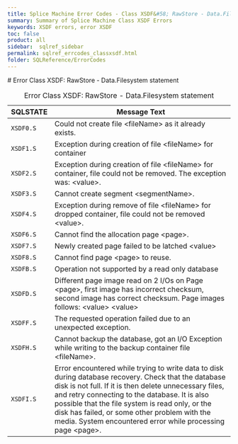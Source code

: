 ```yaml
---
title: Splice Machine Error Codes - Class XSDF&#58; RawStore - Data.Filesystem statement
summary: Summary of Splice Machine Class XSDF Errors
keywords: XSDF errors, error XSDF
toc: false
product: all
sidebar:  sqlref_sidebar
permalink: sqlref_errcodes_classxsdf.html
folder: SQLReference/ErrorCodes
---
```

<section>
<div class="TopicContent" data-swiftype-index="true" markdown="1">
# Error Class XSDF: RawStore - Data.Filesystem statement

<table>
                <caption>Error Class XSDF: RawStore - Data.Filesystem statement</caption>
                <thead>
                    <tr>
                        <th>SQLSTATE</th>
                        <th>Message Text</th>
                    </tr>
                </thead>
                <tbody>
                    <tr>
                        <td><code>XSDF0.S</code></td>
                        <td>Could not create file <span class="VarName">&lt;fileName&gt;</span> as it already exists.</td>
                    </tr>
                    <tr>
                        <td><code>XSDF1.S</code></td>
                        <td>Exception during creation of file <span class="VarName">&lt;fileName&gt;</span> for container</td>
                    </tr>
                    <tr>
                        <td><code>XSDF2.S</code></td>
                        <td>Exception during creation of file <span class="VarName">&lt;fileName&gt;</span> for container, file could not be removed.  The exception was: <span class="VarName">&lt;value&gt;</span>.</td>
                    </tr>
                    <tr>
                        <td><code>XSDF3.S</code></td>
                        <td>Cannot create segment <span class="VarName">&lt;segmentName&gt;</span>.</td>
                    </tr>
                    <tr>
                        <td><code>XSDF4.S</code></td>
                        <td>Exception during remove of file <span class="VarName">&lt;fileName&gt;</span> for dropped container, file could not be removed <span class="VarName">&lt;value&gt;</span>.</td>
                    </tr>
                    <tr>
                        <td><code>XSDF6.S</code></td>
                        <td>Cannot find the allocation page <span class="VarName">&lt;page&gt;</span>.</td>
                    </tr>
                    <tr>
                        <td><code>XSDF7.S</code></td>
                        <td>Newly created page failed to be latched <span class="VarName">&lt;value&gt;</span></td>
                    </tr>
                    <tr>
                        <td><code>XSDF8.S</code></td>
                        <td>Cannot find page <span class="VarName">&lt;page&gt;</span> to reuse.</td>
                    </tr>
                    <tr>
                        <td><code>XSDFB.S</code></td>
                        <td>Operation not supported by a read only database</td>
                    </tr>
                    <tr>
                        <td><code>XSDFD.S</code></td>
                        <td>Different page image read on 2 I/Os on Page <span class="VarName">&lt;page&gt;</span>, first image has incorrect checksum, second image has correct checksum. Page images follows: <span class="VarName">&lt;value&gt;</span> <span class="VarName">&lt;value&gt;</span></td>
                    </tr>
                    <tr>
                        <td><code>XSDFF.S</code></td>
                        <td>The requested operation failed due to an unexpected exception.</td>
                    </tr>
                    <tr>
                        <td><code>XSDFH.S</code></td>
                        <td>Cannot backup the database, got an I/O Exception while writing to the backup container file <span class="VarName">&lt;fileName&gt;</span>.</td>
                    </tr>
                    <tr>
                        <td><code>XSDFI.S</code></td>
                        <td>Error encountered while trying to write data to disk during database recovery.  Check that the database disk is not full. If it is then delete unnecessary files, and retry connecting to the database.  It is also possible that the file system is read only, or the disk has failed, or some other problem with the media.  System encountered error while processing page <span class="VarName">&lt;page&gt;</span>.</td>
                    </tr>
                </tbody>
            </table>
</div>
</section>

